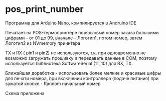 # pos_print_number

Программа для Arduino Nano, компилируется в Andruino IDE

Печатает на POS-термопринтере порядковый номер заказа большими цифрами - от 01 до 99, вначале - Логотип1, потом номер, затем Логотип2 из NVmemory приинтера

TX и RX ( pin1 и pin2) не используются, т.к. при одновременно не возможно загружать прошивку и передавать данные в COM, поэтому используется библиотека SoftwareSerial (11, 10) для RX, TX.

Ближайшая доработка - использовать более мелкие и красивые цифры для печати номера, при включении контроллера (подаче питания) при зажатой кнопке - Random начальный номер

Схема приложена
